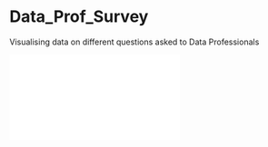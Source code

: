 # Data_Prof_Survey

Visualising data on different questions asked to Data Professionals 

![Dashboard](/repository/Data_Professional_Survey.pdf?raw=true)
